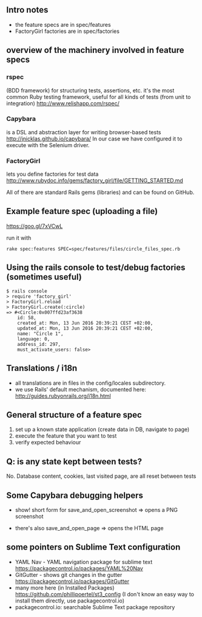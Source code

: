 ## Intro notes

- the feature specs are in spec/features
- FactoryGirl factories are in spec/factories

## overview of the machinery involved in feature specs

### rspec 

(BDD framework) for structuring tests, assertions, etc.
  it's the most common Ruby testing framework, useful for all kinds of tests (from unit to integration)
  http://www.relishapp.com/rspec/

### Capybara

is a DSL and abstraction layer for writing browser-based tests
http://jnicklas.github.io/capybara/ 
In our case we have configured it to execute with the Selenium driver.

### FactoryGirl

lets you define factories for test data
http://www.rubydoc.info/gems/factory_girl/file/GETTING_STARTED.md

All of there are standard Rails gems (libraries) and can be found on GitHub.

## Example feature spec (uploading a file)

https://goo.gl/7xVCwL

run it with

`rake spec:features SPEC=spec/features/files/circle_files_spec.rb`

## Using the rails console to test/debug factories (sometimes useful)

```
$ rails console
> require 'factory_girl'
> FactoryGirl.reload
> FactoryGirl.create(:circle)
=> #<Circle:0x007ffd23af3638
    id: 58,
    created_at: Mon, 13 Jun 2016 20:39:21 CEST +02:00,
    updated_at: Mon, 13 Jun 2016 20:39:21 CEST +02:00,
    name: "Circle 1",
    language: 0,
    address_id: 297,
    must_activate_users: false>
```


## Translations / i18n

- all translations are in files in the config/locales subdirectory.
- we use Rails' default mechanism, documented here: http://guides.rubyonrails.org/i18n.html


## General structure of a feature spec

1) set up a known state application (create data in DB, navigate to page)
2) execute the feature that you want to test
3) verify expected behaviour


## Q: is any state kept between tests? 

No. Database content, cookies, last visited page, are all reset between tests


## Some Capybara debugging helpers

- show! 
short form for save_and_open_screenshot => opens a PNG screenshot

- there's also save_and_open_page => opens the HTML page


## some pointers on Sublime Text configuration

- YAML Nav - YAML navigation package for sublime text
  https://packagecontrol.io/packages/YAML%20Nav
- GitGutter - shows git changes in the gutter
  https://packagecontrol.io/packages/GitGutter
- many more here (in Installed Packages)
  https://github.com/phillipoertel/st3_config
  (I don't know an easy way to install them directly, use packagecontrol.io)
- packagecontrol.io: searchable Sublime Text package repository 
